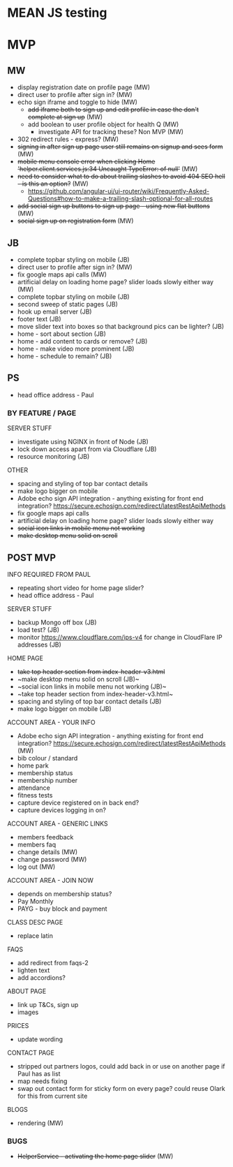 # MEAN JS testing

# MVP #

## MW ##
- display registration date on profile page (MW)
- direct user to profile after sign in? (MW)
- echo sign iframe and toggle to hide (MW)
    * ~~add iframe both to sign up and edit profile in case the don't complete at sign up~~ (MW)
    * add boolean to user profile object for health Q (MW)
        * investigate API for tracking these? Non MVP (MW)
- 302 redirect rules - express? (MW)
- ~~signing in after sign up page user still remains on signup and sees form~~ (MW)
- ~~mobile menu console error when clicking Home 'helper.client.services.js:34 Uncaught TypeError: of null'~~ (MW)
- ~~need to consider what to do about trailing slashes to avoid 404 SEO hell - is this an option?~~ (MW)
    * https://github.com/angular-ui/ui-router/wiki/Frequently-Asked-Questions#how-to-make-a-trailing-slash-optional-for-all-routes
- ~~add social sign up buttons to sign up page - using new flat buttons~~ (MW)
- ~~social sign up on registration form~~ (MW)

## JB ##
- complete topbar styling on mobile (JB)
- direct user to profile after sign in? (MW)
- fix google maps api calls (MW)
- artificial delay on loading home page? slider loads slowly either way (MW)
- complete topbar styling on mobile (JB)
- second sweep of static pages (JB)
- hook up email server (JB)
- footer text (JB)
- move slider text into boxes so that background pics can be lighter? (JB)
- home - sort about section (JB)
- home - add content to cards or remove? (JB)
- home - make video more prominent (JB)
- home - schedule to remain? (JB)

## PS ##
- head office address - Paul

### BY FEATURE / PAGE ###

SERVER STUFF
- investigate using NGINX in front of Node (JB)
- lock down access apart from via Cloudflare (JB)
- resource monitoring (JB)

OTHER
- spacing and styling of top bar contact details
- make logo bigger on mobile
- Adobe echo sign API integration - anything existing for front end integration? https://secure.echosign.com/redirect/latestRestApiMethods
- fix google maps api calls
- artificial delay on loading home page? slider loads slowly either way
- ~~social icon links in mobile menu not working~~
- ~~make desktop menu solid on scroll~~

## POST MVP
INFO REQUIRED FROM PAUL
- repeating short video for home page slider?
- head office address - Paul

SERVER STUFF
- backup Mongo off box (JB)
- load test? (JB)
- monitor https://www.cloudflare.com/ips-v4 for change in CloudFlare IP addresses (JB)

HOME PAGE
- ~~take top header section from index-header-v3.html~~
- ~make desktop menu solid on scroll (JB)~
- ~social icon links in mobile menu not working (JB)~
- ~take top header section from index-header-v3.html~
- spacing and styling of top bar contact details (JB)
- make logo bigger on mobile (JB)

ACCOUNT AREA - YOUR INFO
- Adobe echo sign API integration - anything existing for front end integration? https://secure.echosign.com/redirect/latestRestApiMethods (MW)
- bib colour / standard
- home park
- membership status
- membership number
- attendance
- fitness tests
- capture device registered on in back end?
- capture devices logging in on?

ACCOUNT AREA - GENERIC LINKS
- members feedback
- members faq
- change details (MW)
- change password (MW)
- log out (MW)

ACCOUNT AREA - JOIN NOW
- depends on membership status?
- Pay Monthly
- PAYG - buy block and payment

CLASS DESC PAGE
- replace latin

FAQS
- add redirect from faqs-2
- lighten text
- add accordions?

ABOUT PAGE
- link up T&Cs, sign up
- images

PRICES
- update wording

CONTACT PAGE
- stripped out partners logos, could add back in or use on another page if Paul has as list
- map needs fixing
- swap out contact form for sticky form on every page? could reuse Olark for this from current site

BLOGS
- rendering (MW)

### BUGS ###
- ~~HelperService - activating the home page slider~~ (MW)
